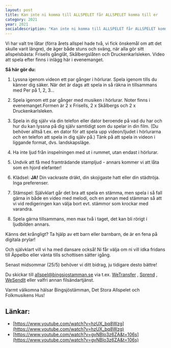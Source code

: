 ```yaml
---
layout: post
title: Kan inte ni komma till ALLSPELET får ALLSPELET komma till er
category: 2021
year: 2021
socialdescription: "Kan inte ni komma till ALLSPELET får ALLSPELET komma till er"
---
```


Vi har valt tre låtar (förra årets allspel hade två, vi fick önskemål om att det skulle varit längre), de äger både stuns och sväng, när alla gör sitt allspelsbästa: Frisells gånglåt, Skålbergslåten och Druckenkarlsleken.
Video att spela efter finns i inlägg här i evenemanget.

**Så här gör du:**
1. Lyssna igenom videon ett par gånger i hörlurar. Spela igenom tills du känner dig säker.
När det är dags att spela in så räkna in tillsammans med Per på 1, 2, 3...

2. Spela igenom ett par gånger med musiken i hörlurar. Noter finns i evenemanget.Formen är 2 x Frisells, 2 x Skålbergs och 2 x Druckenkarlsleken.

3. Spela in dig själv via din telefon eller dator beroende på vad du har och hur du kan lyssna på dig själv samtidigt som du spelar in din film. (Du behöver alltså t.ex. en dator för att spela upp videon/ljudet i hörlurarna _och_ en telefon att spela in dig själv på.) Tänk på att spela in videon i liggande format, dvs. landskapsläge.

4. Ha inte ljud från inspelningen med ut i rummet, utan endast i hörlurar.

5. Undvik att få med framträdande stampljud - annars kommer vi att låta som en hjord elefanter!

6. Klädsel: **JA!** Din vackraste dräkt, din skojigaste hatt eller din städtröja. Inga preferenser.

7. Stämspel: Självklart går det bra att spela en stämma, men spela i så fall gärna in både en video med melodi, och en annan med stämman så att vi vid redigeringen kan välja bort evt. stämmor som krockar med varandra.

8. Spela gärna tillsammans, men max två i taget, det kan bli rörigt i ljudbilden annars.

Känns det krångligt? Ta hjälp av ett barn eller barnbarn, de är en fena på digitala prylar!

Och självklart vill vi ha med dansare också! Ni får välja om ni vill idka fridans till Äppelbo eller vänta tills schottisen sätter igång.

Senast midsommar (25/5) behöver vi ditt bidrag, ju tidigare desto bättre!

Du skickar till [allspel@bingsjostamman.se](allspel@bingsjostamman.se) via t.ex. [WeTransfer](https://wetransfer.com/) , [Sprend](https://sprend.com) , [WeSendIt](https://www.wesendit.com/) eller valfri annan filsändartjänst.

Varmt välkomna hälsar Bingsjöstämman, Det Stora Allspelet och Folkmusikens Hus!


## Länkar:

* [https://www.youtube.com/watch?v=hzUX_bq8Wzg](https://www.youtube.com/watch?v=hzUX_bq8Wzg)
* [https://www.youtube.com/watch?v=gvNBlo3z6ZA&t=106s](https://www.youtube.com/watch?v=gvNBlo3z6ZA&t=106s)
